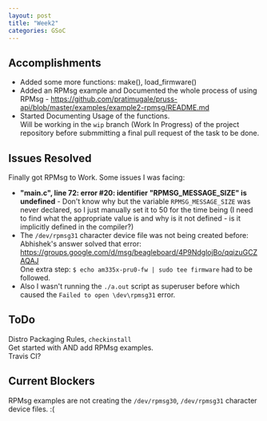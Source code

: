 ```yaml
---
layout: post
title: "Week2"
categories: GSoC
---
```

## Accomplishments
* Added some more functions: make(), load_firmware() <br>
* Added an RPMsg example and Documented the whole process of using RPMsg - https://github.com/pratimugale/pruss-api/blob/master/examples/example2-rpmsg/README.md <br>
* Started Documenting Usage of the functions. <br>Will be working in the `wip` branch (Work In Progress) of the project repository before submmitting a final pull request of the task to be done.<br>

## Issues Resolved
Finally got RPMsg to Work.
Some issues I was facing: 
* **"main.c", line 72: error #20: identifier "RPMSG_MESSAGE_SIZE" is undefined** - Don't know why but the variable `RPMSG_MESSAGE_SIZE` was never declared, so I just manually set it to 50 for the time being (I need to find what the appropriate value is and why is it not defined - is it implicitly defined in the compiler?)
* The `/dev/rpmsg31` character device file was not being created before: Abhishek's answer solved that error: https://groups.google.com/d/msg/beagleboard/4P9NdglojBo/qqizuGCZAQAJ<br>
One extra step: `$ echo am335x-pru0-fw | sudo tee firmware` had to be followed.
* Also I wasn't running the `./a.out` script as superuser before which caused the `Failed to open \dev\rpmsg31` error.

## ToDo
Distro Packaging Rules, `checkinstall` <br>
Get started with AND add RPMsg examples. <br>
Travis CI?

## Current Blockers
RPMsg examples are not creating the `/dev/rpmsg30`, `/dev/rpmsg31` character device files. :( <br>
